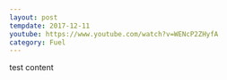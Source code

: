 ```yaml
---
layout: post
tempdate: 2017-12-11
youtube: https://www.youtube.com/watch?v=WENcP2ZHyfA
category: Fuel
---
```

test content